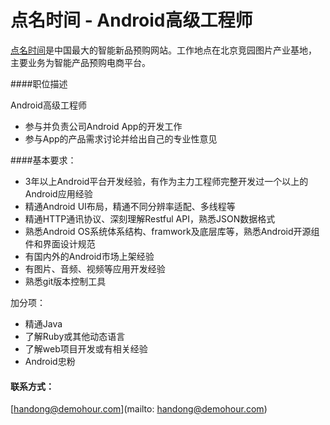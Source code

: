 点名时间 - Android高级工程师
==========  

[点名时间](http://www.demohour.com)是中国最大的智能新品预购网站。工作地点在北京竞园图片产业基地， 主要业务为智能产品预购电商平台。


####职位描述

Android高级工程师

- 参与并负责公司Android App的开发工作
- 参与App的产品需求讨论并给出自己的专业性意见

####基本要求：

- 3年以上Android平台开发经验，有作为主力工程师完整开发过一个以上的Android应用经验
- 精通Android UI布局，精通不同分辨率适配、多线程等
- 精通HTTP通讯协议、深刻理解Restful API，熟悉JSON数据格式
- 熟悉Android OS系统体系结构、framwork及底层库等，熟悉Android开源组件和界面设计规范
- 有国内外的Android市场上架经验
- 有图片、音频、视频等应用开发经验
- 熟悉git版本控制工具

加分项：

- 精通Java
- 了解Ruby或其他动态语言
- 了解web项目开发或有相关经验
- Android忠粉

#### 联系方式：

[handong@demohour.com](mailto: handong@demohour.com)
